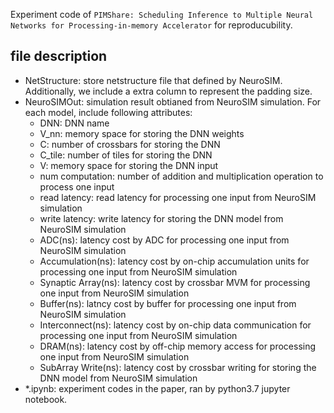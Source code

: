 Experiment code of `PIMShare: Scheduling Inference to Multiple Neural Networks for Processing-in-memory Accelerator` for reproducubility.

## file description
- NetStructure: store netstructure file that defined by NeuroSIM. Additionally, we include a extra column to represent the padding size.
- NeuroSIMOut: simulation result obtianed from NeuroSIM simulation. For each model, include following attributes:
    - DNN: DNN name
    - V_nn: memory space for storing the DNN weights
    - C: number of crossbars for storing the DNN
    - C_tile: number of tiles for storing the DNN
    - V: memory space for storing the DNN input
    - num computation: number of addition and multiplication operation to process one input
    - read latency: read latency for processing one input from NeuroSIM simulation
    - write latency: write latency for storing the DNN model from NeuroSIM simulation
    - ADC(ns): latency cost by ADC for processing one input from NeuroSIM simulation
    - Accumulation(ns):	latency cost by on-chip accumulation units for processing one input from NeuroSIM simulation
    - Synaptic Array(ns): latency cost by crossbar MVM for processing one input from NeuroSIM simulation
    - Buffer(ns): latncy cost by buffer for processing one input from NeuroSIM simulation
    - Interconnect(ns):	latency cost by on-chip data communication for processing one input from NeuroSIM simulation
    - DRAM(ns): latency cost by off-chip memory access for processing one input from NeuroSIM simulation	
    - SubArray Write(ns): latency cost by crossbar writing for storing the DNN model from NeuroSIM simulation
- *.ipynb: experiment codes in the paper, ran by python3.7 jupyter notebook.
